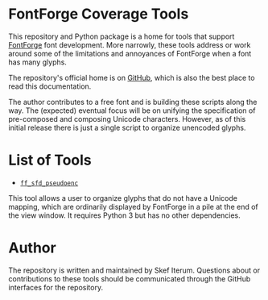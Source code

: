 # FontForge Coverage Tools

This repository and Python package is a home for tools that support
[FontForge](https://fontforge.github.io) font development. More narrowly, these
tools address or work around some of the limitations and annoyances of
FontForge when a font has many glyphs. 

The repository's official home is on
[GitHub](https://github.com/skef/fontforge_coverage_tools), which is also the
best place to read this documentation. 

The author contributes to a free font and is building these scripts along the
way. The (expected) eventual focus will be on unifying the specification of
pre-composed and composing Unicode characters. However, as of this initial
release there is just a single script to organize unencoded glyphs.

# List of Tools

* [`ff_sfd_pseudoenc`](doc/ff_sfd_pseudoenc.md)

This tool allows a user to organize glyphs that do not have a Unicode mapping,
which are ordinarily displayed by FontForge in a pile at the end of the view
window. It requires Python 3 but has no other dependencies.

# Author

The repository is written and maintained by Skef Iterum. Questions about or
contributions to these tools should be communicated through the GitHub
interfaces for the repository.
